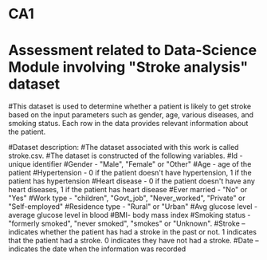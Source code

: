 # CA1
# Assessment related to Data-Science Module involving "Stroke analysis" dataset

#This dataset is used to determine whether a patient is likely to get stroke based on the input parameters such as gender, age, various diseases, and smoking status. Each row
in the data provides relevant information about the patient.

#Dataset description:
#The dataset associated with this work is called stroke.csv.
#The dataset is constructed of the following variables.
#Id - unique identifier
#Gender - "Male", "Female" or "Other"
#Age - age of the patient
#Hypertension - 0 if the patient doesn't have hypertension, 1 if the patient has hypertension
#Heart disease - 0 if the patient doesn't have any heart diseases, 1 if the patient has heart disease
#Ever married - "No" or "Yes"
#Work type - "children", "Govt_job", "Never_worked", "Private" or "Self-employed"
#Residence type - "Rural" or "Urban"
#Avg glucose level - average glucose level in blood
#BMI- body mass index
#Smoking status - "formerly smoked", "never smoked", "smokes" or "Unknown".
#Stroke – indicates whether the patient has had a stroke in the past or not. 1 indicates that the patient had a stroke. 0 indicates they have not had a stroke.
#Date – indicates the date when the information was recorded
